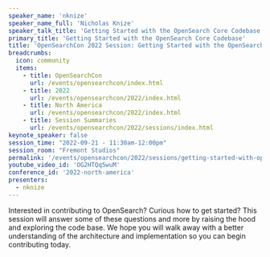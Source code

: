 ```yaml
---
speaker_name: 'nknize'
speaker_name_full: 'Nicholas Knize'
speaker_talk_title: 'Getting Started with the OpenSearch Core Codebase'
primary_title: 'Getting Started with the OpenSearch Core Codebase'
title: 'OpenSearchCon 2022 Session: Getting Started with the OpenSearch Core Codebase'
breadcrumbs:
  icon: community
  items:
    - title: OpenSearchCon
      url: /events/opensearchcon/index.html
    - title: 2022
      url: /events/opensearchcon/2022/index.html
    - title: North America
      url: /events/opensearchcon/2022/index.html
    - title: Session Summaries
      url: /events/opensearchcon/2022/sessions/index.html
keynote_speaker: false
session_time: "2022-09-21 - 11:30am-12:00pm"
session_room: "Fremont Studios"
permalink: '/events/opensearchcon/2022/sessions/getting-started-with-opensearch-core-codebase.html'
youtube_video_id: 'OG2HTQq5wuM'
conference_id: '2022-north-america'
presenters:
  - nknize
---
```

Interested in contributing to OpenSearch? Curious how to get started? This session will answer some of these questions and more by raising the hood and exploring the code base. We hope you will walk away with a better understanding of the architecture and implementation so you can begin contributing today.
